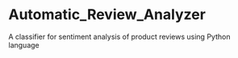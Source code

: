 # Automatic_Review_Analyzer
A classifier for sentiment analysis of product reviews using Python language
